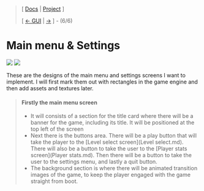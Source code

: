 > [ [Docs](https://github.com/WolfDen133/NEA-Docs/) | [Project](https://github.com/WolfDen133/NEA-Game) ]
>
> [ [<- GUI](GUI.md)  |  [ ->](-) ] - (6/6)
 
 # Main menu & Settings

![](https://i.imgur.com/ooouZw7.png)
![](https://i.imgur.com/lrLv5wB.png)

These are the designs of the main menu and settings screens I want to implement. I will first mark them out with rectangles in the game engine and then add assets and textures later.

> #### Firstly the main menu screen
> - It will consists of a section for the title card where there will be a banner for the game, including its title. It will be positioned at the top left of the screen
> - Next there is the buttons area. There will be a play button that will take the player to the [Level select screen](Level select.md). There will also be a button to take the user to the [Player stats screen](Player stats.md). Then there will be a button to take the user to the settings menu, and lastly a quit button.
> - The background section is where there will be animated transition images of the game, to keep the player engaged with the game straight from boot.
